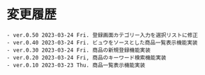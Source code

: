 # 変更履歴
	
	- ver.0.50 2023-03-24 Fri. 登録画面カテゴリー入力を選択リストに修正
	- ver.0.40 2023-03-24 Fri. ビュウをソースとした商品一覧表示機能実装
	- ver.0.30 2023-03-24 Fri. 商品の新規登録機能実装
	- ver.0.20 2023-03-24 Fri, 商品のキーワード検索機能実装
	- ver.0.10 2023-03-23 Thu. 商品一覧表示機能実装